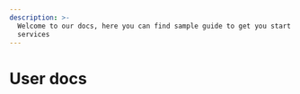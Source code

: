 ```yaml
---
description: >-
  Welcome to our docs, here you can find sample guide to get you start using our
  services
---
```


# User docs


